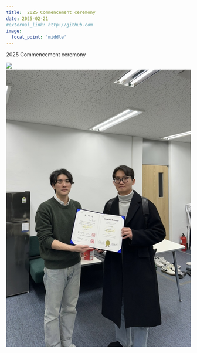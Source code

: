 ```yaml
---
title:  2025 Commencement ceremony
date: 2025-02-21
#external_link: http://github.com
image: 
  focal_point: 'middle'
---
```

2025 Commencement ceremony

![](1.jpg)
![](2.jpg)


<!--more-->
